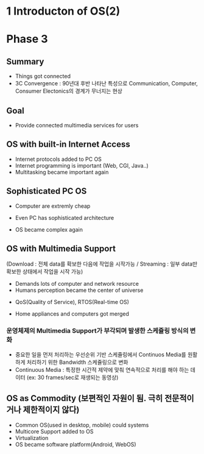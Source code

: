 1 Introducton of OS(2)
======================

# Phase 3
## Summary
- Things got connected
- 3C Convergence : 90년대 후반 나타난 특성으로 
                    Communication, Computer, Consumer Electonics의 경계가 무너지는 현상
                    
                    
## Goal
- Provide connected multimedia services for users


## OS with built-in Internet Access
- Internet protocols added to PC OS
- Internet programming is important (Web, CGI, Java..)
- Multitasking became important again


## Sophisticated PC OS
 - Computer are extremly cheap
  + Even PC has sophisticated architecture
  
 - OS became complex again


## OS with Multimedia Support
 (Download : 전체 data를 확보한 다음에 작업을 시작가능 / Streaming : 일부 data만 확보한 상태에서 작업을 시작 가능)
 
 - Demands lots of computer and network resource
 - Humans perception became the center of universe
  + QoS(Quality of Service), RTOS(Real-time OS)
  
 - Home appliances and computers got merged
 
### 운영체제의 Multimedia Support가 부각되며 발생한 스케쥴링 방식의 변화
 - 중요한 일을 먼저 처리하는 우선순위 기반 스케쥴링에서 Continuos Media를 원활하게 처리하기 위한
   Bandwidth 스케쥴링으로 변화
 - Continuous Media : 특정한 시간적 제약에 맞춰 연속적으로 처리를 해야 하는 데이터
   (ex: 30 frames/sec로 재생되는 동영상)
   
   
## OS as Commodity (보편적인 자원이 됨. 극히 전문적이거나 제한적이지 않다)
 - Common OS(used in desktop, mobile) could systems
 - Multicore Support added to OS
 - Virtualization
 - OS became software platform(Android, WebOS)
 